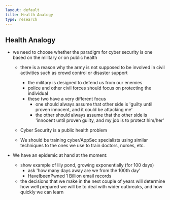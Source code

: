 ```yaml
---
layout: default
title: Health Analogy
type: research
---
```

## Health Analogy

  * we need to choose whether the paradigm for cyber security is one based on the military or on public health
    * there is a reason why the army is not supposed to be involved in civil activities such as crowd control or disaster support
      * the military is designed to defend us from our enemies
      * police and other civil forces should focus on protecting the individual
      * these two have a very different focus
        * one should always assume that other side is 'guilty until proven innocent, and it could be attacking me'
        * the other should always assume that the other side is 'innocent until proven guilty, and my job is to protect him/her'

    * Cyber Security is a public health problem
    * We should be training cyber/AppSec specialists using similar techniques to the ones we use to train doctors, nurses, etc.

  * We have an epidemic at hand at the moment:
    * show example of lily pond, growing exponentially (for 100 days)
      * ask 'how many days away are we from the 100th day'
      * HaveIbeenPwned 1 Billion email records
    * the decisions that we make in the next couple of years will determine how well prepared we will be to deal with wider outbreaks, and how quickly we can learn
     



